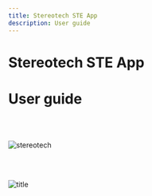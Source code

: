 ```yaml
---
title: Stereotech STE App
description: User guide
---
```


# Stereotech STE App

# User guide

<br/><br/>

![stereotech](/docs/stereotech.jpg)

<br/><br/>

![title](/docs/steapp/main.jpg)